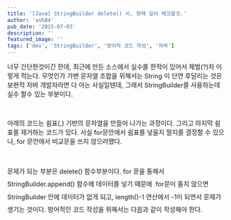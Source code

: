 ```yaml
---
title: '[Java] StringBuilder delete() 시, 현재 길이 체크할것.'
author: 'ash84'
pub_date: '2015-07-03'
description: ''
featured_image: ''
tags: ['dev', 'StringBuilder', '방어적 코드 작성', '자바']
---
```



<span style="font-size: 11pt;">너무 간단한것이긴 한데, 최근에 만든 소스에서 실수를 한적이 있어서 체벌(?)차 이렇게 적는다. 무엇인가 가변 문자열 조합을 위해서는 String 이 단연 후달리는 것은 보편적 자바 개발자라면 다 아는 사실일텐데, 그래서 StringBuilder를 사용하는데 실수 할수 있는 부분이다.</span>

<span style="font-size: 11pt;"> </span>

<span style="font-size: 11pt;">아래의 코드는 쉼표(,) 기반의 문자열을 만들어 나가는 과정이다. 그리고 마지막 쉼표를 제거하는 코드가 있다. 사실 for문안에서 쉼표를 넣을지 말지를 결정할 수 있으나, for 문안에서 비교문을 쓰지 않으려했다.</span>

<span style="font-size: 11pt;"> </span>

<span style="font-size: 11pt;"></span>

<script src="https://gist.github.com/4324126.js"></script>

<span style="font-size: 11pt;text-align:justify; line-height:2;">문제가 되는 부분은 delete() 함수부분이다. for 문을 통해서 StringBuilder.append() 함수에 데이터를 넣기 때문에  for문이 돌지 않으면 StringBuilder 안에 데이터가 없게 되고, length()-1 연산에서 -1이 되면서 문제가 생기는 것이다. 방어적인 코드 작성을 위해서는 다음과 같이 작성해야 한다.</span>

<span style="font-size: 11pt;text-align:justify; line-height:2;">  
</span>

<span style="font-size: 11pt;">  
</span><script src="https://gist.github.com/4324159.js"></script>



